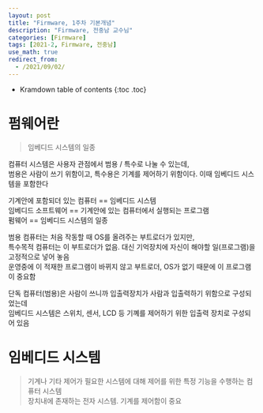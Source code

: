 ```yaml
---
layout: post
title: "Firmware, 1주차 기본개념"
description: "Firmware, 전중남 교수님"
categories: [Firmware]
tags: [2021-2, Firmware, 전중남]
use_math: true
redirect_from:
  - /2021/09/02/
---
```


* Kramdown table of contents
{:toc .toc}    


# 펌웨어란

> 임베디드 시스템의 일종

컴퓨터 시스템은 사용자 관점에서 범용 / 특수로 나눌 수 있는데,     
범용은 사람이 쓰기 위함이고, 특수용은 기계를 제어하기 위함이다. 이때 임베디드 시스템을 포함한다

기계안에 포함되더 있는 컴퓨터 == 임베디드 시스템                          
임베디드 소프트웨어 == 기계안에 있는 컴퓨터에서 실행되는 프로그램        
펌웨어 == 임베디드 시스템의 일종        

범용 컴퓨터는 처음 작동할 때 OS를 올려주는 부트로더가 있지만,          
특수목적 컴퓨터는 이 부트로더가 없음. 대신 기억장치에 자신이 해야할 일(프로그램)을 고정적으로 넣어 놓음                
운영중에 이 적재한 프로그램이 바뀌지 않고 부트로더, OS가 없기 때문에 이 프로그램이 중요함                     

단독 컴퓨터(범용)은 사람이 쓰니까 입출력장치가 사람과 입출력하기 위함으로 구성되었는데                
임베디드 시스템은 스위치, 센서, LCD 등 기꼐를 제어하기 위한 입출력 장치로 구성되어 있음       


# 임베디드 시스템        

> 기계나 기타 제어가 필요한 시스템에 대해 제어를 위한 특정 기능을 수행하는 컴퓨터 시스템         
> 장치내에 존재하는 전자 시스템. 기계를 제어함이 중요              



